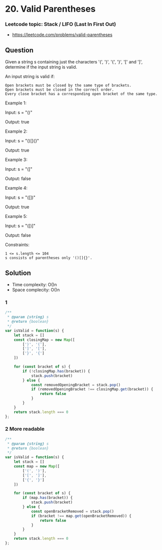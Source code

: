 
# 20. Valid Parentheses

### Leetcode topic: Stack / LIFO (Last In First Out)

- https://leetcode.com/problems/valid-parentheses

## Question

Given a string s containing just the characters '(', ')', '{', '}', '[' and ']', determine if the input string is valid.

An input string is valid if:

    Open brackets must be closed by the same type of brackets.
    Open brackets must be closed in the correct order.
    Every close bracket has a corresponding open bracket of the same type.

 

Example 1:

Input: s = "()"

Output: true

Example 2:

Input: s = "()[]{}"

Output: true

Example 3:

Input: s = "(]"

Output: false

Example 4:

Input: s = "([])"

Output: true

Example 5:

Input: s = "([)]"

Output: false

Constraints:

    1 <= s.length <= 104
    s consists of parentheses only '()[]{}'.


## Solution

- Time complexity: O()n
- Space complecity: O()n

### 1

```javascript
/**
 * @param {string} s
 * @return {boolean}
 */
var isValid = function(s) {
    let stack = []
    const closingMap = new Map([
        [')', '('],
        [']', '['],
        ['}', '{']
    ])

    for (const bracket of s) {
        if (!closingMap.has(bracket)) {
            stack.push(bracket)
        } else {
            const removedOpeningBracket = stack.pop()
            if (removedOpeningBracket !== closingMap.get(bracket)) {
                return false
            }
        }
    }
    return stack.length === 0
};
```

### 2 More readable

```javascript
/**
 * @param {string} s
 * @return {boolean}
 */
var isValid = function(s) {
    let stack = []
    const map = new Map([
        ['(', ')'],
        ['[', ']'],
        ['{', '}']
    ])

    for (const bracket of s) {
        if (map.has(bracket)) {
            stack.push(bracket)
        } else {
            const openBracketRemoved = stack.pop()
            if (bracket !== map.get(openBracketRemoved)) {
                return false
            }
        }
    }
    return stack.length === 0
};
```
